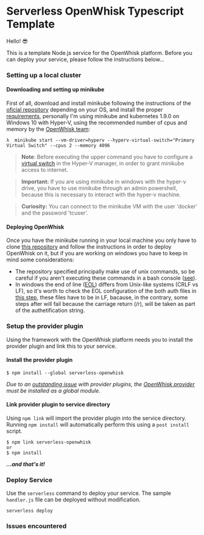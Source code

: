 # Serverless OpenWhisk Typescript Template

Hello! 😎

This is a template Node.js service for the OpenWhisk platform. Before you can deploy your service, please follow the instructions below…

### Setting up a local cluster

#### Downloading and setting up minikube

First of all, download and install minikube following the instructions of the [oficial repository](https://github.com/kubernetes/minikube#installation) depending on your OS, and install the proper [requirements](https://github.com/kubernetes/minikube#requirements), personally I'm using minikube and kubernetes 1.9.0 on Windows 10 with Hyper-V, using the recommended number of cpus and memory by the [OpenWhisk team](https://github.com/apache/incubator-openwhisk-deploy-kube/blob/master/docs/setting_up_minikube/README.md):

```
λ  minikube start --vm-driver=hyperv --hyperv-virtual-switch="Primary Virtual Switch" --cpus 2 --memory 4096
```

>**Note**:
>Before executing the upper command you have to configure a [virtual switch](https://docs.docker.com/machine/drivers/hyper-v/#2-set-up-a-new-external-network-switch-optional) in the Hyper-V manager, in order to grant minikube access to internet.

>**Important:**
>If you are using minikube in windows with the hyper-v drive, you have to use minikube through an admin powershell, because this is necessary to interact with the hyper-v machine.

>**Curiosity:**
>You can connect to the minikube VM with the user 'docker' and the password 'tcuser'.

#### Deploying OpenWhisk

Once you have the minikube running in your local machine you only have to clone [this repository](https://github.com/apache/incubator-openwhisk-deploy-kube) and follow the instructions in order to deploy OpenWhisk on it, but if you are working on windows you have to keep in mind some considerations:

* The repository specified principally make use of unix commands, so be careful if you aren't executing these commands in a bash console ([see](https://github.com/apache/incubator-openwhisk-deploy-kube/issues/161#issuecomment-371554041)).
* In windows the end of line ([EOL](https://en.wikipedia.org/wiki/Newline)) differs from Unix-like systems (CRLF vs LF), so it's worth to check the EOL configuration of the both auth files in [this step](https://github.com/apache/incubator-openwhisk-deploy-kube/tree/master/kubernetes/cluster-setup#create-authorization-secrets), these files have to be in LF, bacause, in the contrary, some steps after will fail because the carriage return (/r), will be taken as part of the authetification string.

### Setup the provider plugin

Using the framework with the OpenWhisk platform needs you to install the provider plugin and link this to your service.

#### Install the provider plugin

```
$ npm install --global serverless-openwhisk
```

_Due to an [outstanding issue](https://github.com/serverless/serverless/issues/2895) with provider plugins, the [OpenWhisk provider](https://github.com/serverless/serverless-openwhisk) must be installed as a global module._

#### Link provider plugin to service directory

Using `npm link` will import the provider plugin into the service directory. Running `npm install` will automatically perform this using a `post install` script.

```
$ npm link serverless-openwhisk
or
$ npm install
```

**_…and that's it!_**

### Deploy Service

Use the `serverless` command to deploy your service. The sample `handler.js` file can be deployed without modification.

```shell
serverless deploy
```

### Issues encountered
